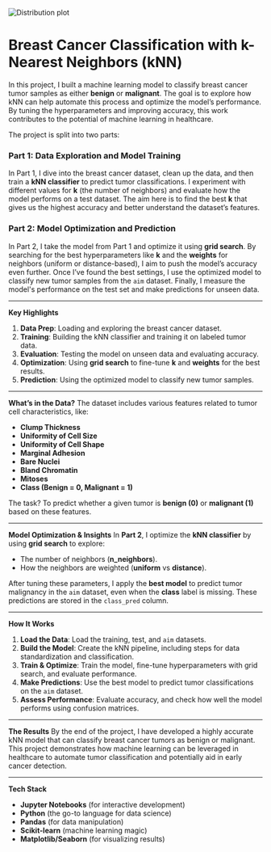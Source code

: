 ![Distribution plot](What-is-cancer-for-kids-animated.png-768x471.webp)
# Breast Cancer Classification with k-Nearest Neighbors (kNN)

In this project, I built a machine learning model to classify breast cancer tumor samples as either **benign** or **malignant**. The goal is to explore how kNN can help automate this process and optimize the model’s performance. By tuning the hyperparameters and improving accuracy, this work contributes to the potential of machine learning in healthcare.

The project is split into two parts:

### **Part 1: Data Exploration and Model Training**
In Part 1, I dive into the breast cancer dataset, clean up the data, and then train a **kNN classifier** to predict tumor classifications. I experiment with different values for **k** (the number of neighbors) and evaluate how the model performs on a test dataset. The aim here is to find the best **k** that gives us the highest accuracy and better understand the dataset’s features.

### **Part 2: Model Optimization and Prediction**
In Part 2, I take the model from Part 1 and optimize it using **grid search**. By searching for the best hyperparameters like **k** and the **weights** for neighbors (uniform or distance-based), I aim to push the model’s accuracy even further. Once I’ve found the best settings, I use the optimized model to classify new tumor samples from the `aim` dataset. Finally, I measure the model's performance on the test set and make predictions for unseen data.

---

**Key Highlights**
1. **Data Prep**: Loading and exploring the breast cancer dataset.
2. **Training**: Building the kNN classifier and training it on labeled tumor data.
3. **Evaluation**: Testing the model on unseen data and evaluating accuracy.
4. **Optimization**: Using **grid search** to fine-tune **k** and **weights** for the best results.
5. **Prediction**: Using the optimized model to classify new tumor samples.

---

**What’s in the Data?**
The dataset includes various features related to tumor cell characteristics, like:
- **Clump Thickness**
- **Uniformity of Cell Size**
- **Uniformity of Cell Shape**
- **Marginal Adhesion**
- **Bare Nuclei**
- **Bland Chromatin**
- **Mitoses**
- **Class (Benign = 0, Malignant = 1)**

The task? To predict whether a given tumor is **benign (0)** or **malignant (1)** based on these features.

---

**Model Optimization & Insights**
In **Part 2**, I optimize the **kNN classifier** by using **grid search** to explore:
- The number of neighbors (**n_neighbors**).
- How the neighbors are weighted (**uniform** vs **distance**).

After tuning these parameters, I apply the **best model** to predict tumor malignancy in the `aim` dataset, even when the **class** label is missing. These predictions are stored in the `class_pred` column.

---

**How It Works**
1. **Load the Data**: Load the training, test, and `aim` datasets.
2. **Build the Model**: Create the kNN pipeline, including steps for data standardization and classification.
3. **Train & Optimize**: Train the model, fine-tune hyperparameters with grid search, and evaluate performance.
4. **Make Predictions**: Use the best model to predict tumor classifications on the `aim` dataset.
5. **Assess Performance**: Evaluate accuracy, and check how well the model performs using confusion matrices.

---

**The Results**
By the end of the project, I have developed a highly accurate kNN model that can classify breast cancer tumors as benign or malignant. This project demonstrates how machine learning can be leveraged in healthcare to automate tumor classification and potentially aid in early cancer detection.

---

**Tech Stack**
- **Jupyter Notebooks** (for interactive development)
- **Python** (the go-to language for data science)
- **Pandas** (for data manipulation)
- **Scikit-learn** (machine learning magic)
- **Matplotlib/Seaborn** (for visualizing results)
